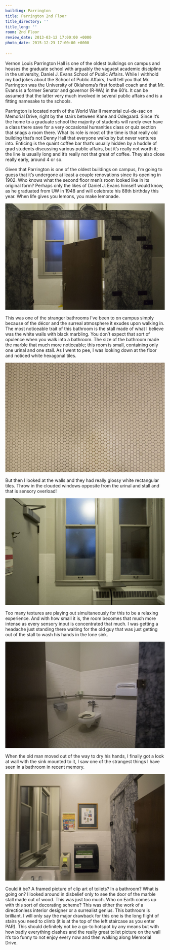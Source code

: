 ```yaml
---
building: Parrington
title: Parrington 2nd Floor
title_directory: ''
title_long: ''
room: 2nd Floor
review_date: 2013-03-12 17:00:00 +0000
photo_date: 2015-12-23 17:00:00 +0000

---
```

Vernon Louis Parrington Hall is one of the oldest buildings on campus and houses the graduate school with arguably the vaguest academic discipline in the university, Daniel J. Evans School of Public Affairs. While I withhold my bad jokes about the School of Public Affairs, I will tell you that Mr. Parrington was the University of Oklahoma’s first football coach and that Mr. Evans is a former Senator and governor (R-WA) in the 60’s. It can be assumed that the latter very much involved in several public affairs and is a fitting namesake to the schools.

Parrington is located north of the World War II memorial cul-de-sac on Memorial Drive, right by the stairs between Kane and Odegaard. Since it’s the home to a graduate school the majority of students will rarely ever have a class there save for a very occasional humanities class or quiz section that snags a room there. What its role is most of the time is that really old building that’s not Denny Hall that everyone walks by but never ventures into. Enticing is the quaint coffee bar that’s usually hidden by a huddle of grad students discussing various public affairs, but it’s really not worth it; the line is usually long and it’s really not that great of coffee. They also close really early, around 4 or so.

Given that Parrington is one of the oldest buildings on campus, I’m going to guess that it’s undergone at least a couple renovations since its opening in 1902. Who knows what the second floor men’s room looked like in its original form? Perhaps only the likes of Daniel J. Evans himself would know, as he graduated from UW in 1948 and will celebrate his 88th birthday this year. When life gives you lemons, you make lemonade.

<img src="/uploads/par_2_marble.jpg" data-lity />

This was one of the stranger bathrooms I’ve been to on campus simply because of the décor and the surreal atmosphere it exudes upon walking in. The most noticeable trait of this bathroom is the stall made of what I believe was the white walls with black marbling. You don’t expect that sort of opulence when you walk into a bathroom. The size of the bathroom made the marble that much more noticeable; this room is small, containing only one urinal and one stall. As I went to pee, I was looking down at the floor and noticed white hexagonal tiles. 

<img src="/uploads/par_2_tiles.jpg" data-lity />

But then I looked at the walls and they had really glossy white rectangular tiles. Throw in the clouded windows opposite from the urinal and stall and that is sensory overload! 

<img src="/uploads/par_2_entrance.jpg" data-lity />

Too many textures are playing out simultaneously for this to be a relaxing experience. And with how small it is, the room becomes that much more intense as every sensory input is concentrated that much. I was getting a headache just standing there waiting for the old guy that was just getting out of the stall to wash his hands in the lone sink.

<img src="/uploads/par_2_toilet.jpg" data-lity />

When the old man moved out of the way to dry his hands, I finally got a look at wall with the sink mounted to it, I saw one of the strangest things I have seen in a bathroom in recent memory.

<img src="/uploads/par_2_big.jpg" data-lity />

Could it be? A framed picture of clip art of toilets? In a bathroom? What is going on? I looked around in disbelief only to see the door of the marble stall made out of wood. This was just too much. Who on Earth comes up with this sort of decorating scheme? This was either the work of a directionless interior designer or a surrealist genius. This bathroom is brilliant. I will only say the major drawback for this one is the long flight of stairs you need to climb (it is at the top of the left staircase as you enter PAR). This should definitely not be a go-to hotspot by any means but with how badly everything clashes and the really great toilet picture on the wall it’s too funny to not enjoy every now and then walking along Memorial Drive.